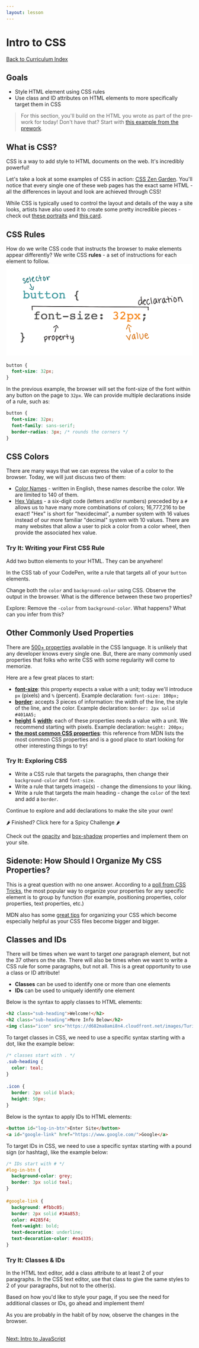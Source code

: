 ```yaml
---
layout: lesson
---
```


# Intro to CSS

<a href="../">Back to Curriculum Index</a>

## Goals

- Style HTML element using CSS rules
- Use class and ID attributes on HTML elements to more specifically target them in CSS

>For this section, you'll build on the HTML you wrote as part of the pre-work for today! Don't have that? Start with <a href="https://codepen.io/turing-trycoding/pen/PozeOPQ?editors=1010" target="blank">this example from the prework</a>. 

## What is CSS?

CSS is a way to add style to HTML documents on the web. It's incredibly powerful!

Let's take a look at some examples of CSS in action: [CSS Zen Garden](http://www.csszengarden.com/). You'll notice that every single one of these web pages has the exact same HTML - all the differences in layout and look are achieved through CSS!

While CSS is typically used to control the layout and details of the way a site looks, artists have also used it to create some pretty incredible pieces - check out [these portraits](https://twistedsifter.com/2019/11/painting-with-css-and-html-by-diana-smith/) and [this card](https://codepen.io/ivorjetski/full/ExaKmjw).

## CSS Rules

How do we write CSS code that instructs the browser to make elements appear differently? We write CSS **rules** - a set of instructions for each element to follow.
<br>
![A CSS rule for a button with a color of #333333 and font-size of 32px. The button is labeled selector, color: #333333 is labeled declaration, font-size: is labeled property and 32px is labeled value.](../assets/css-syntax-breakdown.png)

```css
button {
  font-size: 32px;
}
```

In the previous example, the browser will set the font-size of the font within any button on the page to `32px`. We can provide multiple declarations inside of a rule, such as:

```css
button {
  font-size: 32px;
  font-family: sans-serif;
  border-radius: 3px; /* rounds the corners */
}
```

## CSS Colors

There are many ways that we can express the value of a color to the browser. Today, we will just discuss two of them:
- <a href="https://htmlcolorcodes.com/color-names/" target="blank">Color Names</a> - written in English, these names describe the color. We are limited to 140 of them.
- <a href="https://htmlcolorcodes.com/color-picker/" target="blank">Hex Values</a> - a six-digit code (letters and/or numbers) preceded by a `#` allows us to have many more combinations of colors; 16,777,216 to be exact! "Hex" is short for "hexidecimal", a number system with 16 values instead of our more familiar "decimal" system with 10 values. There are many websites that allow a user to pick a color from a color wheel, then provide the associated hex value.

<div class="try-it-new">
  <h3>Try It: Writing your First CSS Rule</h3>
  <p>Add two button elements to your HTML. They can be anywhere!</p>
  <p>In the CSS tab of your CodePen, write a rule that targets all of your <code class="try-it-code">button</code> elements.</p>
  <p>Change both the <code class="try-it-code">color</code> and <code class="try-it-code">background-color</code> using CSS. Observe the output in the browser. What is the difference between these two properties?</p>
  <p>Explore: Remove the <code class="try-it-code">-color</code> from <code class="try-it-code">background-color</code>. What happens? What can you infer from this?</p>
</div>

## Other Commonly Used Properties

There are <a href="https://developer.mozilla.org/en-US/docs/Web/CSS/Reference#index" target="blank">500+ properties</a> available in the CSS language. It is unlikely that any developer knows every single one. But, there are many commonly used properties that folks who write CSS with some regularity will come to memorize.

Here are a few great places to start:
- <a href="https://developer.mozilla.org/en-US/docs/Web/CSS/font-size/" target="blank"><b>font-size</b></a>: this property expects a value with a unit; today we'll introduce `px` (pixels) and `%` (percent). Example declaration: `font-size: 100px;`
- <a href="https://developer.mozilla.org/en-US/docs/Web/CSS/border" target="blank"><b>border</b></a>: accepts 3 pieces of information: the width of the line, the style of the line, and the color. Example declaration: `border: 2px solid #401AA5;`
- <a href="https://developer.mozilla.org/en-US/docs/Web/CSS/height" target="blank"><b>height</b></a> & <a href="https://developer.mozilla.org/en-US/docs/Web/CSS/width" target="blank"><b>width</b></a>: each of these properties needs a value with a unit. We recommend starting with pixels. Example declaration: `height: 200px;`
- <a href="https://developer.mozilla.org/en-US/docs/Web/CSS/CSS_Properties_Reference#common_css_properties_reference" target="blank"><b>the most common CSS properties</b></a>: this reference from MDN lists the most common CSS properties and is a good place to start looking for other interesting things to try!

<div class="try-it-new">
  <h3>Try It: Exploring CSS</h3>
  <ul>
    <li>Write a CSS rule that targets the paragraphs, then change their <code class="try-it-code">background-color</code> and <code class="try-it-code">font-size</code>.</li>
    <li>Write a rule that targets image(s) - change the dimensions to your liking.</li>
    <li>Write a rule that targets the main heading - change the <code class="try-it-code">color</code> of the text and add a <code class="try-it-code">border</code>.</li>
  </ul>
  <p>Continue to explore and add declarations to make the site your own!</p>

  <div class="spicy-container">
    <p class="spicy-click">🌶 Finished? Click here for a Spicy Challenge 🌶</p>
    <div class="spicy-toggle">
      <p>Check out the <a href="https://developer.mozilla.org/en-US/docs/Web/CSS/opacity" target="blank">opacity</a> and <a href="https://developer.mozilla.org/en-US/docs/Web/CSS/box-shadow" target="blank">box-shadow</a> properties and implement them on your site.</p>
    </div>
  </div>

  ## Sidenote: How Should I Organize My CSS Properties?

  This is a great question with no one answer. According to a [poll from CSS Tricks](https://css-tricks.com/poll-results-how-do-you-order-your-css-properties/), the most popular way to organize your properties for any specific element is to group by function (for example, positioning properties, color properties, text properties, etc.)

  MDN also has some [great tips](https://developer.mozilla.org/en-US/docs/Learn/CSS/Building_blocks/Organizing) for organizing your CSS which become especially helpful as your CSS files become bigger and bigger. 
</div>

## Classes and IDs

There will be times when we want to target _one_ paragraph element, but not the 37 others on the site. There will also be times when we want to write a CSS rule for some paragraphs, but not all. This is a great opportunity to use a class or ID attribute!
- **Classes** can be used to identify one or more than one elements
- **IDs** can be used to uniquely identify one element

Below is the syntax to apply classes to HTML elements:
```html
<h2 class="sub-heading">Welcome!</h2>
<h2 class="sub-heading">More Info Below</h2>
<img class="icon" src="https://d682ma8ami8n4.cloudfront.net/images/TuringSchool_LogoMark_Gray.png"/>
```

To target classes in CSS, we need to use a specific syntax starting with a dot, like the example below:

```css
/* classes start with . */
.sub-heading {
  color: teal;
}

.icon {
  border: 2px solid black;
  height: 50px;
}
```

Below is the syntax to apply IDs to HTML elements:
```html
<button id="log-in-btn">Enter Site</button>
<a id="google-link" href="https://www.google.com/">Google</a>
```

To target IDs in CSS, we need to use a specific syntax starting with a pound sign (or hashtag), like the example below:

```css
/* IDs start with # */
#log-in-btn {
  background-color: grey;
  border: 3px solid teal;
}

#google-link {
  background: #fbbc05;
  border: 2px solid #34a853;
  color: #4285f4;
  font-weight: bold;
  text-decoration: underline;
  text-decoration-color: #ea4335;
}
```

<div class="try-it-new">
  <h3>Try It: Classes & IDs</h3>
  <p>In the HTML text editor, add a class attribute to at least 2 of your paragraphs. In the CSS text editor, use that class to give the same styles to 2 of your paragraphs, but not to the other(s).</p>
  <p>Based on how you'd like to style your page, if you see the need for additional classes or IDs, go ahead and implement them!</p>
  <p>As you are probably in the habit of by now, observe the changes in the browser.</p>
</div>

<br>
<a href="../intro-to-js">Next: Intro to JavaScript</a>
